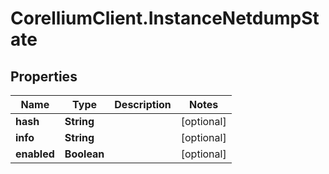 # CorelliumClient.InstanceNetdumpState

## Properties

Name | Type | Description | Notes
------------ | ------------- | ------------- | -------------
**hash** | **String** |  | [optional] 
**info** | **String** |  | [optional] 
**enabled** | **Boolean** |  | [optional] 


